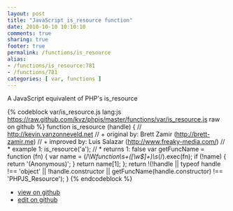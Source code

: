 ```yaml
---
layout: post
title: "JavaScript is_resource function"
date: 2010-10-10 10:10:10
comments: true
sharing: true
footer: true
permalink: /functions/is_resource
alias:
- /functions/is_resource:781
- /functions/781
categories: [ var, functions ]
---
```

A JavaScript equivalent of PHP's is_resource
<!-- more -->
{% codeblock var/is_resource.js lang:js https://raw.github.com/kvz/phpjs/master/functions/var/is_resource.js raw on github %}
function is_resource (handle) {
    // http://kevin.vanzonneveld.net
    // +   original by: Brett Zamir (http://brett-zamir.me)
    // +   improved by: Luis Salazar (http://www.freaky-media.com/)
    // *     example 1: is_resource('a');
    // *     returns 1: false
    var getFuncName = function (fn) {
        var name = (/\W*function\s+([\w\$]+)\s*\(/).exec(fn);
        if (!name) {
            return '(Anonymous)';
        }
        return name[1];
    };
    return !(!handle || typeof handle !== 'object' || !handle.constructor || getFuncName(handle.constructor) !== 'PHPJS_Resource');
}
{% endcodeblock %}
<ul>
 <li><a href="https://github.com/kvz/phpjs/blob/master/functions/var/is_resource.js">view on github</a></li>
 <li><a href="https://github.com/kvz/phpjs/edit/master/functions/var/is_resource.js">edit on github</a></li>
</ul>
